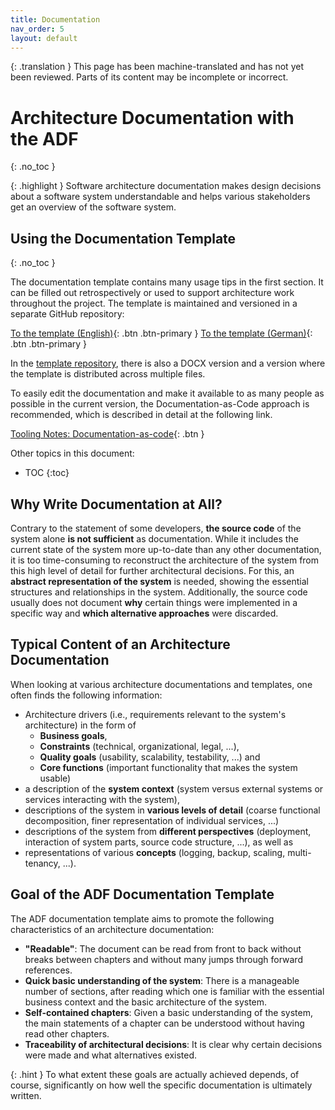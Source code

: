 ```yaml
---
title: Documentation
nav_order: 5
layout: default
---
```


{: .translation }
This page has been machine-translated and has not yet been reviewed. Parts of its content may be incomplete or incorrect.

<!-- markdownlint-disable-next-line blanks-around-headings -->
# Architecture Documentation with the ADF
{: .no_toc }

{: .highlight }
Software architecture documentation makes design decisions about a software system understandable and helps various stakeholders get an overview of the software system.

<!-- markdownlint-disable-next-line blanks-around-headings -->
## Using the Documentation Template
{: .no_toc }

The documentation template contains many usage tips in the first section. It can be filled out retrospectively or used to support architecture work throughout the project. The template is maintained and versioned in a separate GitHub repository:

[To the template (English)](https://github.com/architecture-decomposition-framework/adf-documentation-template/blob/main/template/architecture-documentation-en.md){: .btn .btn-primary }
[To the template (German)](https://github.com/architecture-decomposition-framework/adf-documentation-template/blob/main/template/architecture-documentation-de.md){: .btn .btn-primary }

In the [template repository](https://github.com/architecture-decomposition-framework/adf-documentation-template), there is also a DOCX version and a version where the template is distributed across multiple files.

To easily edit the documentation and make it available to as many people as possible in the current version, the Documentation-as-Code approach is recommended, which is described in detail at the following link.

[Tooling Notes: Documentation-as-code](doc-as-code/){: .btn }

Other topics in this document:

- TOC
{:toc}

## Why Write Documentation at All?

Contrary to the statement of some developers, **the source code** of the system alone **is not sufficient** as documentation. While it includes the current state of the system more up-to-date than any other documentation, it is too time-consuming to reconstruct the architecture of the system from this high level of detail for further architectural decisions. For this, an **abstract representation of the system** is needed, showing the essential structures and relationships in the system. Additionally, the source code usually does not document **why** certain things were implemented in a specific way and **which alternative approaches** were discarded.

## Typical Content of an Architecture Documentation

When looking at various architecture documentations and templates, one often finds the following information:

- Architecture drivers (i.e., requirements relevant to the system's architecture) in the form of
  - **Business goals**,
  - **Constraints** (technical, organizational, legal, ...),
  - **Quality goals** (usability, scalability, testability, ...) and
  - **Core functions** (important functionality that makes the system usable)
- a description of the **system context** (system versus external systems or services interacting with the system),
- descriptions of the system in **various levels of detail** (coarse functional decomposition, finer representation of individual services, ...)
- descriptions of the system from **different perspectives** (deployment, interaction of system parts, source code structure, ...), as well as
- representations of various **concepts** (logging, backup, scaling, multi-tenancy, ...).

## Goal of the ADF Documentation Template

The ADF documentation template aims to promote the following characteristics of an architecture documentation:

- **"Readable"**: The document can be read from front to back without breaks between chapters and without many jumps through forward references.
- **Quick basic understanding of the system**: There is a manageable number of sections, after reading which one is familiar with the essential business context and the basic architecture of the system.
- **Self-contained chapters**: Given a basic understanding of the system, the main statements of a chapter can be understood without having read other chapters.
- **Traceability of architectural decisions**: It is clear why certain decisions were made and what alternatives existed.

{: .hint }
To what extent these goals are actually achieved depends, of course, significantly on how well the specific documentation is ultimately written.
